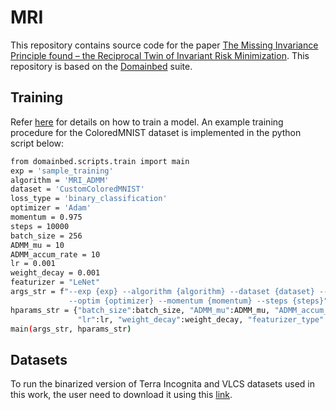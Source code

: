 # MRI
This repository contains source code for the paper [The Missing Invariance Principle found –
the Reciprocal Twin of Invariant Risk Minimization](https://arxiv.org/abs/2205.14546). This repository is based on the [Domainbed](https://github.com/facebookresearch/DomainBed) suite.

## Training

Refer [here](https://github.com/benhuh/MRI/blob/main/domainbed/scripts/train.py) for details on how to train a model. An example training procedure for the ColoredMNIST dataset is implemented in the python script below: 

```sh
from domainbed.scripts.train import main
exp = 'sample_training'
algorithm = 'MRI_ADMM'
dataset = 'CustomColoredMNIST'
loss_type = 'binary_classification'
optimizer = 'Adam'
momentum = 0.975
steps = 10000
batch_size = 256
ADMM_mu = 10
ADMM_accum_rate = 10
lr = 0.001
weight_decay = 0.001
featurizer = "LeNet"
args_str = f"--exp {exp} --algorithm {algorithm} --dataset {dataset} --loss_type {loss_type}\
             --optim {optimizer} --momentum {momentum} --steps {steps}"
hparams_str = {"batch_size":batch_size, "ADMM_mu":ADMM_mu, "ADMM_accum_rate":ADMM_accum_rate,
               "lr":lr, "weight_decay":weight_decay, "featurizer_type":featurizer}
main(args_str, hparams_str)
```

## Datasets
To run the binarized version of Terra Incognita and VLCS datasets used in this work, the user need to download it using this [link](https://zenodo.org/record/7146024).
